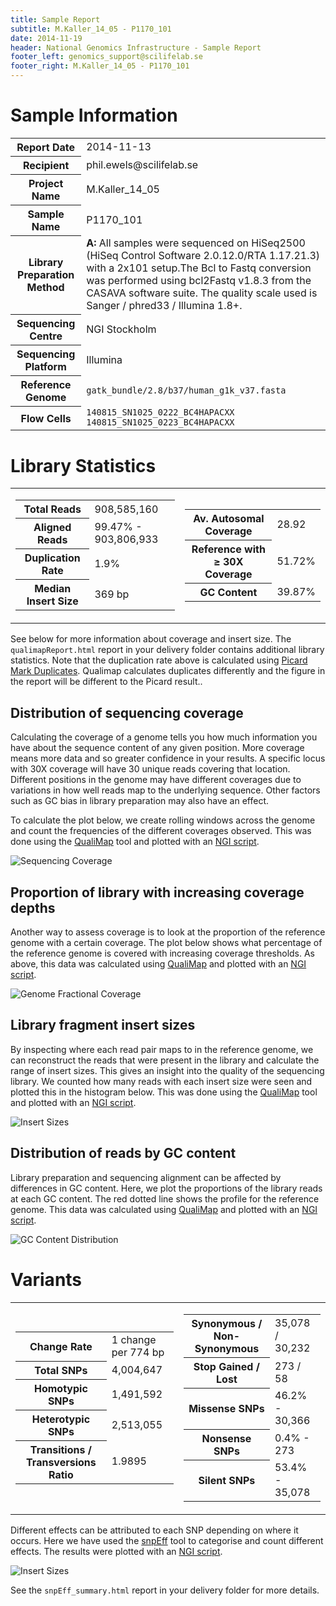 ```yaml
---
title: Sample Report
subtitle: M.Kaller_14_05 - P1170_101
date: 2014-11-19
header: National Genomics Infrastructure - Sample Report
footer_left: genomics_support@scilifelab.se
footer_right: M.Kaller_14_05 - P1170_101
---
```


# Sample Information

<table>
    <tr>
        <th>Report Date</th>
        <td>2014-11-13</td>
    </tr>
    <tr>
        <th>Recipient</th>
        <td>phil.ewels@scilifelab.se</td>
    </tr>
    <tr>
        <th>Project Name</th>
        <td>M.Kaller_14_05</td>
    </tr>
    <tr>
        <th>Sample Name</th>
        <td>P1170_101</td>
    </tr>
    <tr>
        <th>Library Preparation Method</th>
        <td><strong>A:</strong> All samples were sequenced on HiSeq2500 (HiSeq Control Software 2.0.12.0/RTA 1.17.21.3) with a 2x101 setup.The Bcl to Fastq conversion was performed using bcl2Fastq v1.8.3 from the CASAVA software suite. The quality scale used is Sanger / phred33 / Illumina 1.8+.</td>
    </tr>
    <tr>
        <th>Sequencing Centre</th>
        <td>NGI Stockholm</td>
    </tr>
    <tr>
        <th>Sequencing Platform</th>
        <td>Illumina</td>
    </tr>
    <tr>
        <th>Reference Genome</th>
        <td><code>gatk_bundle/2.8/b37/human_g1k_v37.fasta</code></td>
    </tr>
    <tr>
        <th>Flow Cells</th>
        <td><code>140815_SN1025_0222_BC4HAPACXX</code><br><code>140815_SN1025_0223_BC4HAPACXX</code></td>
    </tr>
</table>

# Library Statistics

<table class="split_page">
        <tr>
            <td>
                <table class="td_rightalign">
                        <tr>
                            <th>Total Reads</th>
                            <td>908,585,160</td>
                        </tr>
                        <tr>
                            <th>Aligned Reads</th>
                            <td>99.47% -  903,806,933</td>
                        </tr>
                        <tr>
                            <th>Duplication Rate</th>
                            <td>1.9%</td>
                        </tr>
                        <tr>
                            <th>Median Insert Size</th>
                            <td>369 bp</td>
                        </tr>
                </table>
            </td>
            <td>
                <table class="td_rightalign">
                        <tr>
                            <th>Av. Autosomal Coverage</th>
                            <td>28.92</td>
                        </tr>
                        <tr>
                            <th>Reference with ≥ 30X Coverage</th>
                            <td>51.72%</td>
                        </tr>
                        <tr>
                            <th>GC Content</th>
                            <td>39.87%</td>
                        </tr>
                </table>
            </td>
        </tr>
</table>

See below for more information about coverage and insert size. The
`qualimapReport.html` report in your delivery folder contains additional library
statistics. Note that the duplication rate above is calculated using
[Picard Mark Duplicates](http://broadinstitute.github.io/picard/command-line-overview.html#MarkDuplicates).
Qualimap calculates duplicates differently and the figure in
the report will be different to the Picard result..

## Distribution of sequencing coverage
Calculating the coverage of a genome tells you how much information you have
about the sequence content of any given position. More coverage means more data
and so greater confidence in your results. A specific locus with 30X coverage
will have 30 unique reads covering that location. Different positions in the
genome may have different coverages due to variations in how well reads map to
the underlying sequence. Other factors such as GC bias in library preparation
may also have an effect.

To calculate the plot below, we create rolling windows across the genome and
count the frequencies of the different coverages observed. This was done using
the [QualiMap](http://qualimap.bioinfo.cipf.es/) tool and plotted with an
[NGI script](https://github.com/SciLifeLab/visualizations).

![Sequencing Coverage](plots/qualimap_coverage.png)

## Proportion of library with increasing coverage depths
Another way to assess coverage is to look at the proportion of the reference
genome with a certain coverage. The plot below shows what percentage of the
reference genome is covered with increasing coverage thresholds. As above, this
data was calculated using [QualiMap](http://qualimap.bioinfo.cipf.es/) and plotted
with an [NGI script](https://github.com/SciLifeLab/visualizations).

![Genome Fractional Coverage](plots/genome_fraction.png)

## Library fragment insert sizes
By inspecting where each read pair maps to in the reference genome, we can
reconstruct the reads that were present in the library and calculate the range
of insert sizes. This gives an insight into the quality of the sequencing
library. We counted how many reads with each insert size were seen and plotted
this in the histogram below. This was done using the
[QualiMap](http://qualimap.bioinfo.cipf.es/) tool and plotted with an
[NGI script](https://github.com/SciLifeLab/visualizations).

![Insert Sizes](plots/qualimap_insertsize.png)

## Distribution of reads by GC content
Library preparation and sequencing alignment can be affected by differences in
GC content. Here, we plot the proportions of the library reads at each GC
content. The red dotted line shows the profile for the reference genome. 
This data was calculated using [QualiMap](http://qualimap.bioinfo.cipf.es/)
and plotted with an [NGI script](https://github.com/SciLifeLab/visualizations).

![GC Content Distribution](plots/gc_distribution.png)

# Variants

<table class="split_page">
        <tr>
            <td>
                <table class="td_rightalign">
                        <tr>
                            <th>Change Rate</th>
                            <td>1 change per 774 bp</td>
                        </tr>
                        <tr>
                            <th>Total SNPs</th>
                            <td>4,004,647</td>
                        </tr>
                        <tr>
                            <th>Homotypic SNPs</th>
                            <td>1,491,592</td>
                        </tr>
                        <tr>
                            <th>Heterotypic SNPs</th>
                            <td>2,513,055</td>
                        </tr>
                        <tr>
                            <th>Transitions / Transversions Ratio</th>
                            <td>1.9895</td>
                        </tr>
                </table>
            </td>
            <td>
                <table class="td_rightalign">
                        <tr>
                            <th>Synonymous / Non-Synonymous</th>
                            <td>35,078 / 30,232</td>
                        </tr>
                        <tr>
                            <th>Stop Gained / Lost</th>
                            <td>273 / 58</td>
                        </tr>
                        <tr>
                            <th>Missense SNPs</th>
                            <td> 46.2%  -  30,366</td>
                        </tr>
                        <tr>
                            <th>Nonsense SNPs</th>
                            <td>0.4%  -  273</td>
                        </tr>
                        <tr>
                            <th>Silent SNPs</th>
                            <td>53.4%  -  35,078</td>
                        </tr>
                </table>
            </td>
        </tr>
</table>

Different effects can be attributed to each SNP depending on where it occurs.
Here we have used the [snpEff](http://snpeff.sourceforge.net/) tool to
categorise and count different effects. The results were plotted with an
[NGI script](https://github.com/SciLifeLab/visualizations).

![Insert Sizes](plots/snpEff_effect_regions.png)

See the `snpEff_summary.html` report in your delivery folder for more details.





